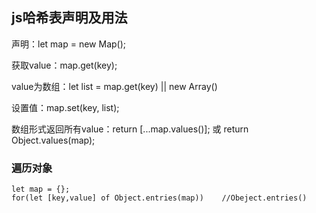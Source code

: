 ## js哈希表声明及用法

声明：let map = new Map();

获取value：map.get(key);

value为数组：let list = map.get(key) || new Array()

设置值：map.set(key, list);

数组形式返回所有value：return [...map.values()]; 或  return Object.values(map);

### 遍历对象
```
let map = {};
for(let [key,value] of Object.entries(map))    //Obeject.entries()
```